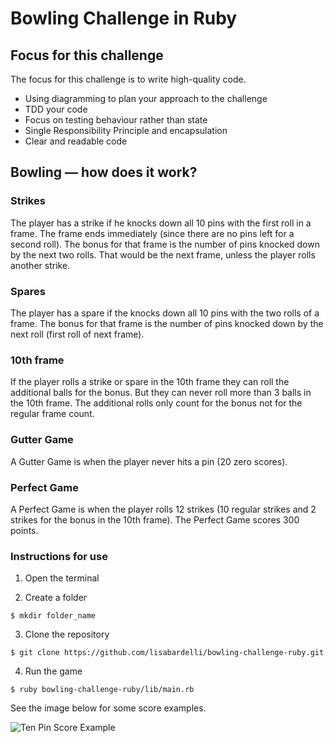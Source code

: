 Bowling Challenge in Ruby
=================

## Focus for this challenge
The focus for this challenge is to write high-quality code.

* Using diagramming to plan your approach to the challenge
* TDD your code
* Focus on testing behaviour rather than state
* Single Responsibility Principle and encapsulation
* Clear and readable code

## Bowling — how does it work?

### Strikes

The player has a strike if he knocks down all 10 pins with the first roll in a frame. The frame ends immediately (since there are no pins left for a second roll). The bonus for that frame is the number of pins knocked down by the next two rolls. That would be the next frame, unless the player rolls another strike.

### Spares

The player has a spare if the knocks down all 10 pins with the two rolls of a frame. The bonus for that frame is the number of pins knocked down by the next roll (first roll of next frame).

### 10th frame

If the player rolls a strike or spare in the 10th frame they can roll the additional balls for the bonus. But they can never roll more than 3 balls in the 10th frame. The additional rolls only count for the bonus not for the regular frame count.


### Gutter Game

A Gutter Game is when the player never hits a pin (20 zero scores).

### Perfect Game

A Perfect Game is when the player rolls 12 strikes (10 regular strikes and 2 strikes for the bonus in the 10th frame). The Perfect Game scores 300 points.


### Instructions for use

1. Open the terminal


2. Create a folder
```
$ mkdir folder_name 
```
3. Clone the repository
```
$ git clone https://github.com/lisabardelli/bowling-challenge-ruby.git
```
4. Run the game
```
$ ruby bowling-challenge-ruby/lib/main.rb
```


See the image below for some score examples.


![Ten Pin Score Example](images/example_ten_pin_scoring.png)
